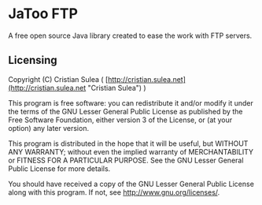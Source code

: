 # JaToo FTP

A free open source Java library created to ease the work with FTP servers.


## Licensing

Copyright (C) Cristian Sulea ( [http://cristian.sulea.net](http://cristian.sulea.net "Cristian Sulea") )

This program is free software: you can redistribute it and/or modify
it under the terms of the GNU Lesser General Public License as published by
the Free Software Foundation, either version 3 of the License, or
(at your option) any later version.

This program is distributed in the hope that it will be useful,
but WITHOUT ANY WARRANTY; without even the implied warranty of
MERCHANTABILITY or FITNESS FOR A PARTICULAR PURPOSE.  See the
GNU Lesser General Public License for more details.

You should have received a copy of the GNU Lesser General Public License
along with this program.  If not, see <http://www.gnu.org/licenses/>.
